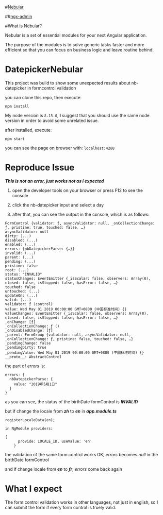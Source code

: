 #[Nebular](https://akveo.github.io/nebular/)

##[ngx-admin](http://akveo.com/ngx-admin/pages/iot-dashboard)

#What is Nebular?

Nebular is a set of essential modules for your next Angular application.

The purpose of the modules is to solve generic tasks faster and more efficient so that you can focus on business logic and leave routine behind.

# DatepickerNebular

This project was build to show some unexpected results about nb-datepicker in formcontrol validation

you can clone this repo, then execute:


`npm install `

My node version is `8.15.0`, I suggest that you should use the same node version in order to avoid some unrelated issue.

after installed, execute:

`npm start`

you can see the page on browser with: `localhost:4200`

# Reproduce Issue

***This is not an error, just works not as I expected***

1. open the developer tools on your browser or press F12 to see the console

2. click the nb-datepicker input and select a day

3. after that, you can see the output in the console, which is as follows:
```
FormControl {validator: ƒ, asyncValidator: null, _onCollectionChange: ƒ, pristine: true, touched: false, …}
asyncValidator: null
dirty: (...)
disabled: (...)
enabled: (...)
errors: {nbDatepickerParse: {…}}
invalid: (...)
parent: (...)
pending: (...)
pristine: false
root: (...)
status: "INVALID"
statusChanges: EventEmitter {_isScalar: false, observers: Array(0), closed: false, isStopped: false, hasError: false, …}
touched: false
untouched: (...)
updateOn: (...)
valid: (...)
validator: ƒ (control)
value: Wed May 01 2019 00:00:00 GMT+0800 (中国标准时间) {}
valueChanges: EventEmitter {_isScalar: false, observers: Array(0), closed: false, isStopped: false, hasError: false, …}
_onChange: [ƒ]
_onCollectionChange: ƒ ()
_onDisabledChange: [ƒ]
_parent: FormGroup {validator: null, asyncValidator: null, _onCollectionChange: ƒ, pristine: false, touched: false, …}
_pendingChange: false
_pendingDirty: true
_pendingValue: Wed May 01 2019 00:00:00 GMT+0800 (中国标准时间) {}
__proto__: AbstractControl
```

the part of *errors* is:
```$xslt
errors: {
  nbDatepickerParse: {
    value: "2019年5月1日"
  }
}

```


as you can see, the status of the birthDate formControl is ***INVALID***

but if change the locale from ***zh*** to ***en*** in ***app.module.ts***

```$xslt
registerLocaleData(en);

in NgModule providers:

{
      provide: LOCALE_ID, useValue: 'en'
    }
```

the validation of the same form control works OK, *errors* becomes *null* in the birthDate formControl

and if change locale from ***en*** to ***fr***, *errors* come back again

# What I expect

The form control validation works in other languages, not just in english, so I can submit the form if every form control is truely valid.
